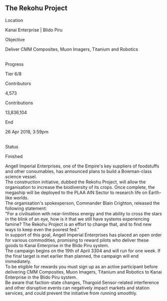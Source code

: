 ## The Rekohu Project

Location

Kanai Enterprise \| Blido Piru

Objective

Deliver CMM Composites, Muon Imagers, Titanium and Robotics

\
Progress

Tier 6/8

Contributors

4,573

Contributions

13,836,104

End

26 Apr 2018, 3:59pm

\
Status

Finished

Angell Imperial Enterprises, one of the Empire\'s key suppliers of
foodstuffs and other consumables, has announced plans to build a
Bowman-class science vessel.\
The construction initiative, dubbed the Rekohu Project, will allow the
organisation to increase the biodiversity of its crops. Once complete,
the megaship will be deployed to the PLAA AIN Sector to research life on
Earth-like worlds.\
The organisation\'s spokesperson, Commander Blain Crighton, released the
following statement:\
\"For a civilisation with near-limitless energy and the ability to cross
the stars in the blink of an eye, how is it that we still have systems
experiencing famine? The Rekohu Project is an effort to change that, and
to find new ways to keep even the poorest fed.\"\
In support of this goal, Angell Imperial Enterprises has placed an open
order for various commodities, promising to reward pilots who deliver
these goods to Kanai Enterprise in the Blido Piru system.\
The campaign begins on the 19th of April 3304 and will run for one week.
If the final target is met earlier than planned, the campaign will end
immediately.\
To be eligible for rewards you must sign up as an active participant
before delivering CMM Composites, Muon Imagers, Titanium and Robotics to
Kanai Enterprise in the Blido Piru system.\
Be aware that faction-state changes, Thargoid Sensor-related
interference and other disruptive events can negatively impact markets
and station services, and could prevent the initiative from running
smoothly.
